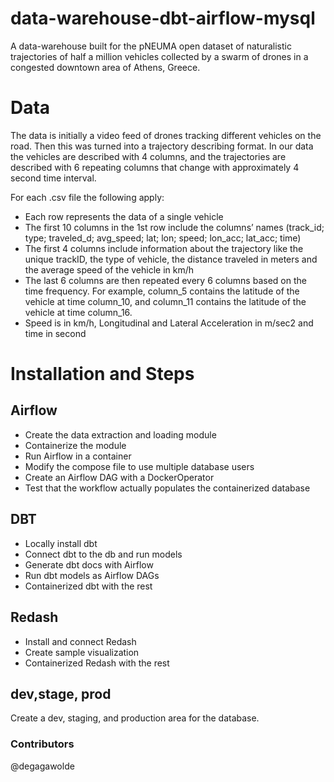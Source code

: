 # data-warehouse-dbt-airflow-mysql

A data-warehouse built for the pNEUMA open dataset of naturalistic trajectories of half a million vehicles collected by a swarm of drones in a congested downtown area of Athens, Greece. 

# Data

The data is initially a video feed of drones tracking different vehicles on the road. Then this was turned into a trajectory describing format. In our data the vehicles are described with 4 columns, and the trajectories are described with 6 repeating columns that change with approximately 4 second time interval.

For each .csv file the following apply:

- Each row represents the data of a single vehicle
- The first 10 columns in the 1st row include the columns’ names (track_id; type; traveled_d; avg_speed; lat; lon; speed; lon_acc; lat_acc; time)
- The first 4 columns include information about the trajectory like the unique trackID, the type of vehicle, the distance traveled in meters and the average speed of the vehicle in km/h
- The last 6 columns are then repeated every 6 columns based on the time frequency. For example, column_5 contains the latitude of the vehicle at time column_10, and column_11 contains the latitude of the vehicle at time column_16.
- Speed is in km/h, Longitudinal and Lateral Acceleration in m/sec2 and time in second

# Installation and Steps

## Airflow
- Create the data extraction and loading module
- Containerize the module
- Run Airflow in a container
-  Modify the compose file to use multiple database users
-  Create an Airflow DAG with a DockerOperator
-  Test that the workflow actually populates the 
containerized database

 ## DBT
-  Locally install dbt
-  Connect dbt to the db and run models
-  Generate dbt docs with Airflow
-  Run dbt models as Airflow DAGs
-  Containerized dbt with the rest

## Redash
- Install and connect Redash
- Create sample visualization
- Containerized Redash with the rest

## dev,stage, prod
 Create a dev, staging, and production area for the database.

### Contributors

@degagawolde
